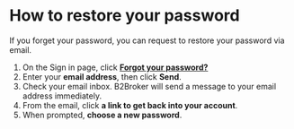 # How to restore your password

If you forget your password, you can request to restore your password via email.

1. On the Sign in page, click **[Forgot your password?](https://my.b2bdemo.net/en/restore)** 
2. Enter your **email address**, then click **Send**. 
3. Check your email inbox. B2Broker will send a message to your email address immediately.
4. From the email, click **a link to get back into your account**.
5. When prompted, **choose a new password**.
